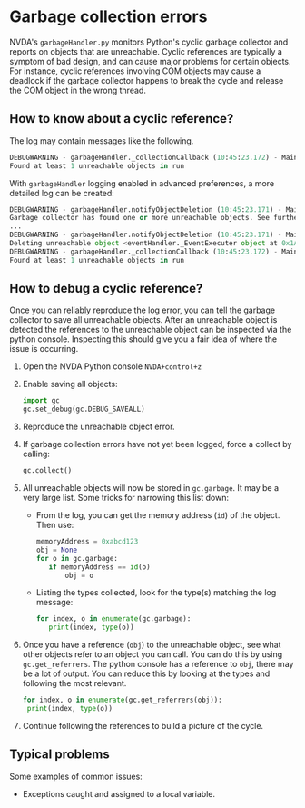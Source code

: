 # Garbage collection errors
NVDA's `garbageHandler.py` monitors Python's cyclic garbage collector and reports
on objects that are unreachable.
Cyclic references are typically a symptom of bad design, and can cause major problems for certain objects.
For instance, cyclic references involving COM objects may cause a deadlock if the garbage collector happens to break the cycle and release the COM object in the wrong thread.

## How to know about a cyclic reference?
The log may contain messages like the following.

```py
DEBUGWARNING - garbageHandler._collectionCallback (10:45:23.172) - MainThread (21820):
Found at least 1 unreachable objects in run
```

With `garbageHandler` logging enabled in advanced preferences, a more detailed log can be created:

```py
DEBUGWARNING - garbageHandler.notifyObjectDeletion (10:45:23.171) - MainThread (21820):
Garbage collector has found one or more unreachable objects. See further warnings for specific objects.
...
DEBUGWARNING - garbageHandler.notifyObjectDeletion (10:45:23.171) - MainThread (21820):
Deleting unreachable object <eventHandler._EventExecuter object at 0x1AC15350>
DEBUGWARNING - garbageHandler._collectionCallback (10:45:23.172) - MainThread (21820):
Found at least 1 unreachable objects in run
```

## How to debug a cyclic reference?

Once you can reliably reproduce the log error, you can tell the garbage collector to save all unreachable objects.
After an unreachable object is detected the references to the unreachable object can be inspected via the python console.
Inspecting this should give you a fair idea of where the issue is occurring.

1. Open the NVDA Python console `NVDA+control+z`
1. Enable saving all objects:
   ``` python
   import gc
   gc.set_debug(gc.DEBUG_SAVEALL)
   ```
1. Reproduce the unreachable object error.
1. If garbage collection errors have not yet been logged, force a collect by calling:
   ``` python
   gc.collect()
   ```

1. All unreachable objects will now be stored in `gc.garbage`.
   It may be a very large list.
   Some tricks for narrowing this list down:
   - From the log, you can get the memory address (`id`) of the object.
     Then use:
     ``` python
     memoryAddress = 0xabcd123
     obj = None
     for o in gc.garbage:
     	if memoryAddress == id(o)
     		obj = o
     ```
   - Listing the types collected, look for the type(s) matching the log message:
     ``` python
     for index, o in enumerate(gc.garbage):
     	print(index, type(o))
     ```
1. Once you have a reference (`obj`) to the unreachable object, see what other objects refer to an object you can call.
   You can do this by using `gc.get_referrers`.
   The python console has a reference to `obj`, there may be a lot of output.
   You can reduce this by looking at the types and following the most relevant.
   ``` python
   for index, o in enumerate(gc.get_referrers(obj)):
   	print(index, type(o))
   ```
1. Continue following the references to build a picture of the cycle.

## Typical problems
Some examples of common issues:
- Exceptions caught and assigned to a local variable.
